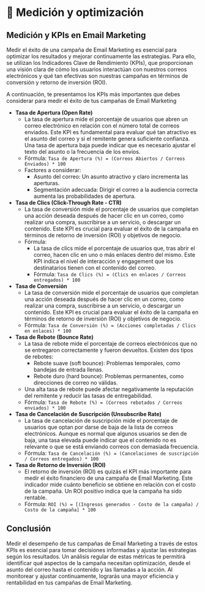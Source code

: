 # ​🔰​ Medición y optimización
## Medición y KPIs en Email Marketing
Medir el éxito de una campaña de Email Marketing es esencial para optimizar los resultados y mejorar continuamente las estrategias. Para ello, se utilizan los Indicadores Clave de Rendimiento (KPIs), que proporcionan una visión clara de cómo los usuarios interactúan con nuestros correos electrónicos y qué tan efectivas son nuestras campañas en términos de conversión y retorno de inversión (ROI).

A continuación, te presentamos los KPIs más importantes que debes considerar para medir el éxito de tus campañas de Email Marketing
- **Tasa de Apertura (Open Rate)**
    - La tasa de apertura mide el porcentaje de usuarios que abren un correo electrónico en relación con el número total de correos enviados. Este KPI es fundamental para evaluar qué tan atractivo es el asunto del correo y si el remitente genera suficiente confianza. Una tasa de apertura baja puede indicar que es necesario ajustar el texto del asunto o la frecuencia de los envíos.
    - Fórmula: `Tasa de Apertura (%) = (Correos Abiertos / Correos Enviados) * 100`
    - Factores a considerar:
        - Asunto del correo: Un asunto atractivo y claro incrementa las aperturas.
        - Segmentación adecuada: Dirigir el correo a la audiencia correcta aumenta las probabilidades de apertura.
- **Tasa de Clics (Click-Through Rate - CTR)**
    - La tasa de conversión mide el porcentaje de usuarios que completan una acción deseada después de hacer clic en un correo, como realizar una compra, suscribirse a un servicio, o descargar un contenido. Este KPI es crucial para evaluar el éxito de la campaña en términos de retorno de inversión (ROI) y objetivos de negocio.
    - Fórmula:
        - La tasa de clics mide el porcentaje de usuarios que, tras abrir el correo, hacen clic en uno o más enlaces dentro del mismo. Este KPI indica el nivel de interacción y engagement que los destinatarios tienen con el contenido del correo.
        - Fórmula: `Tasa de Clics (%) = (Clics en enlaces / Correos entregados) * 100`
- **Tasa de Conversión**
    - La tasa de conversión mide el porcentaje de usuarios que completan una acción deseada después de hacer clic en un correo, como realizar una compra, suscribirse a un servicio, o descargar un contenido. Este KPI es crucial para evaluar el éxito de la campaña en términos de retorno de inversión (ROI) y objetivos de negocio.
    - Fórmula: `Tasa de Conversión (%) = (Acciones completadas / Clics en enlaces) * 100`
- **Tasa de Rebote (Bounce Rate)**
    - La tasa de rebote mide el porcentaje de correos electrónicos que no se entregaron correctamente y fueron devueltos. Existen dos tipos de rebotes:
        - Rebote suave (soft bounce): Problemas temporales, como bandejas de entrada llenas.
        - Rebote duro (hard bounce): Problemas permanentes, como direcciones de correo no válidas.
    - Una alta tasa de rebote puede afectar negativamente la reputación del remitente y reducir las tasas de entregabilidad.
    - Fórmula: `Tasa de Rebote (%) = (Correos rebotados / Correos enviados) * 100`
- **Tasa de Cancelación de Suscripción (Unsubscribe Rate)**
    - La tasa de cancelación de suscripción mide el porcentaje de usuarios que optan por darse de baja de la lista de correos electrónicos. Aunque es normal que algunos usuarios se den de baja, una tasa elevada puede indicar que el contenido no es relevante o que se está enviando correos con demasiada frecuencia.
    - Fórmula: `Tasa de Cancelación (%) = (Cancelaciones de suscripción / Correos entregados) * 100`
- **Tasa de Retorno de Inversión (ROI)**
    - El retorno de inversión (ROI) es quizás el KPI más importante para medir el éxito financiero de una campaña de Email Marketing. Este indicador mide cuánto beneficio se obtiene en relación con el costo de la campaña. Un ROI positivo indica que la campaña ha sido rentable.
    - Fórmula: `ROI (%) = [(Ingresos generados - Costo de la campaña) / Costo de la campaña] * 100`

## Conclusión
Medir el desempeño de tus campañas de Email Marketing a través de estos KPIs es esencial para tomar decisiones informadas y ajustar las estrategias según los resultados. Un análisis regular de estas métricas te permitirá identificar qué aspectos de la campaña necesitan optimización, desde el asunto del correo hasta el contenido y las llamadas a la acción. Al monitorear y ajustar continuamente, lograrás una mayor eficiencia y rentabilidad en tus campañas de Email Marketing.